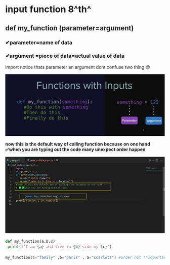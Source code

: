 #  input function     8^th^

 ## def my_function (parameter=argument)    
 
 ###  ✔parameter=name of data 
 ###  ✔argument =piece of data=actual value of data
 
import notice   thats  parameter an argument    dont confuse two thing 😒

![parameter](https://raw.githubusercontent.com/wer340/python-angelayu/main/day-8/aparameter_aargument.png)


**now this is the default way of calling function because on one hand  ✅when you are typing out the code 
many unexpect order happen** 

![parameter](https://raw.githubusercontent.com/wer340/python-angelayu/main/day-8/parameter.png)

 ```python
 def my_function(a,b,c)
  print(f"I am {a} and live in {b} side my {c}")
 
 my_function(c="family" ,b="paris" , a="scarlett") #order not **important** 
